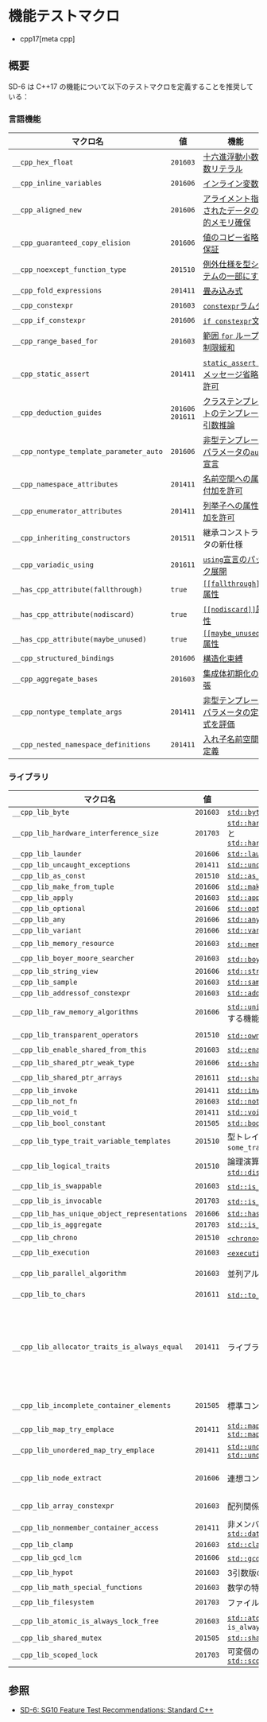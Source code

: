 # 機能テストマクロ
* cpp17[meta cpp]

## 概要

SD-6 は C++17 の機能について以下のテストマクロを定義することを推奨している：

### 言語機能

| マクロ名 | 値 | 機能 |
|----------|----|------|
| `__cpp_hex_float`                            | `201603` | [十六進浮動小数点数リテラル](hexadecimal_floating_literals.md) |
| `__cpp_inline_variables`                     | `201606` | [インライン変数](inline_variables.md) |
| `__cpp_aligned_new`                          | `201606` | [アライメント指定されたデータの動的メモリ確保](dynamic_memory_allocation_for_over-aligned_data.md) |
| `__cpp_guaranteed_copy_elision`              | `201606` | [値のコピー省略を保証](guaranteed_copy_elision.md) |
| `__cpp_noexcept_function_type`               | `201510` | [例外仕様を型システムの一部にする](exception_spec_be_part_of_the_type_system.md)
| `__cpp_fold_expressions`                     | `201411` | [畳み込み式](folding_expressions.md) |
| `__cpp_constexpr`                            | `201603` | [`constexpr`ラムダ](constexpr_lambda.md) |
| `__cpp_if_constexpr`                         | `201606` | [`if constexpr`文](if_constexpr.md) |
| `__cpp_range_based_for`                      | `201603` | [範囲 `for` ループの制限緩和](generalizing_the_range-based_for_loop.md) |
| `__cpp_static_assert`                        | `201411` | [`static_assert` のメッセージ省略を許可](extending_static_assert.md) |
| `__cpp_deduction_guides`                     | `201606`<br/> `201611` | [クラステンプレートのテンプレート引数推論](type_deduction_for_class_templates.md) |
| `__cpp_nontype_template_parameter_auto`      | `201606` | [非型テンプレートパラメータの`auto`宣言](declaring_non-type_template_arguments_with_auto.md) |
| `__cpp_namespace_attributes`                 | `201411` | [名前空間への属性付加を許可](attributes_for_namespaces_and_enumerators.md) |
| `__cpp_enumerator_attributes`                | `201411` | [列挙子への属性付加を許可](attributes_for_namespaces_and_enumerators.md) |
| `__cpp_inheriting_constructors`              | `201511` | 継承コンストラクタの新仕様 |
| `__cpp_variadic_using`                       | `201611` | [`using`宣言のパック展開](pack_expansions_in_using.md) |
| `__has_cpp_attribute(fallthrough)`           | `true`   | [`[[fallthrough]]`属性](fallthrough.md) |
| `__has_cpp_attribute(nodiscard)`             | `true`   | [`[[nodiscard]]`属性](nodiscard.md) |
| `__has_cpp_attribute(maybe_unused)`          | `true`   | [`[[maybe_unused]]`属性](maybe_unused.md) |
| `__cpp_structured_bindings`                  | `201606` | [構造化束縛](structured_bindings.md) |
| `__cpp_aggregate_bases`                      | `201603` | [集成体初期化の拡張](extension_to_aggregate_initialization.md.nolink) |
| `__cpp_nontype_template_args`                | `201411` | [非型テンプレートパラメータの定数式を評価](allow_constant_evaluation_for_all_non-type_template_arguments.md) |
| `__cpp_nested_namespace_definitions`         | `201411` | [入れ子名前空間の定義](nested_namespace.md) |


### ライブラリ

| マクロ名 | 値 | 機能 | ヘッダ |
|----------|----|------|--------|
| `__cpp_lib_byte`                              | `201603` | [`std::byte`](/reference/cstddef/byte.md) | [`<cstddef>`](/reference/cstddef.md) |
| `__cpp_lib_hardware_interference_size`        | `201703` | [`std::hardware_destructive_interference_size`](/reference/new/hardware_destructive_interference_size.md)と[`std::hardware_constructive_interference_size`](/reference/new/hardware_constructive_interference_size.md) | [`<new>`](/reference/new.md) |
| `__cpp_lib_launder`                           | `201606` | [`std::launder()`](/reference/new/launder.md) | | [`<new>`](/reference/new.md) |
| `__cpp_lib_uncaught_exceptions`               | `201411` | [`std::uncaught_exceptions()`](/reference/exception/uncaught_exceptions.md) | [`<exception>`](/reference/exception.md) |
| `__cpp_lib_as_const`                          | `201510` | [`std::as_const()`](/reference/utility/as_const.md) | [`<utility>`](/reference/utility.md) |
| `__cpp_lib_make_from_tuple`                   | `201606` | [`std::make_from_tuple()`](/reference/tuple/make_from_tuple.md) | [`<utility>`](/reference/utility.md) |
| `__cpp_lib_apply`                             | `201603` | [`std::apply()`](/reference/tuple/apply.md) | [`<tuple>`](/reference/tuple.md) |
| `__cpp_lib_optional`                          | `201606` | [`std::optional`](/reference/optional/optional.md) | [`<optional>`](/reference/optional.md) |
| `__cpp_lib_any`                               | `201606` | [`std::any`](/reference/any/any.md) | [`<any>`](/reference/any.md) |
| `__cpp_lib_variant`                           | `201606` | [`std::variant`](/reference/variant/variant.md) | [`<variant>`](/reference/variant.md) |
| `__cpp_lib_memory_resource`                   | `201603` | [`std::memory_resource`](/reference/memory_resource/memory_resource.md.nolink)と関連する機能 | [`<memory_resource>`](/reference/memory_resource.md.nolink) |
| `__cpp_lib_boyer_moore_searcher`              | `201603` | [`std::boyer_morre_searcher`](/reference/functional/boyer_moore_searcher.md)と関連する機能 | [`<functional>`](/reference/functional.md) |
| `__cpp_lib_string_view`                       | `201606` | [`std::string_view`](/reference/string_view/basic_string_view.md) | [`<string_view>`](/reference/string_view.md) |
| `__cpp_lib_sample`                            | `201603` | [`std::sample()`](/reference/algorithm/sample.md) | [`<algorithm>`](/reference/algorithm.md) |
| `__cpp_lib_addressof_constexpr`               | `201603` | [`std::addressof()`](/reference/memory/addressof.md) | [`<memory>`](/reference/memory.md) |
| `__cpp_lib_raw_memory_algorithms`             | `201606` | [`std::uninitialized_default_construct()`](/reference/memory/uninitialized_default_construct.md)と関連する機能 | [`<memory>`](/reference/memory.md) |
| `__cpp_lib_transparent_operators`             | `201510` | [`std::owner_less`](/reference/memory/owner_less.md) の柔軟性向上 | [`<functional>`](/reference/functional.md)<br/> [`<memory>`](/reference/memory.md) |
| `__cpp_lib_enable_shared_from_this`           | `201603` | [`std::enable_shared_from_this`](/reference/memory/enable_shared_from_this.md) | [`<memory>`](/reference/memory.md) |
| `__cpp_lib_shared_ptr_weak_type`              | `201606` | [`std::shared_ptr`](/reference/memory/shared_ptr.md)クラスのメンバ型`weak_type` | [`<memory>`](/reference/memory.md) |
| `__cpp_lib_shared_ptr_arrays`                 | `201611` | [`std::shared_ptr`](/reference/memory/shared_ptr.md)クラスの配列サポート | [`<memory>`](/reference/memory.md) |
| `__cpp_lib_invoke`                            | `201411` | [`std::invoke()`](/reference/functional/invoke.md) | [`<functional>`](/reference/functional.md) |
| `__cpp_lib_not_fn`                            | `201603` | [`std::not_fn()`](/reference/functional/not_fn.md) | [`<functional>`](/reference/functional.md) |
| `__cpp_lib_void_t`                            | `201411` | [`std::void_t`](/reference/type_traits/void_t.md) | [`<type_traits>`](/reference/type_traits.md) |
| `__cpp_lib_bool_constant`                     | `201505` | [`std::bool_constant`](/reference/type_traits/bool_constant.md) | [`<type_traits>`](/reference/type_traits.md) |
| `__cpp_lib_type_trait_variable_templates`     | `201510` | 型トレイト変数テンプレート (`some_trait_v<T> = some_trait<T>::value`) | [`<type_traits>`](/reference/type_traits.md) |
| `__cpp_lib_logical_traits`                    | `201510` | 論理演算子型トレイト ([`std::conjunction`](/reference/type_traits/conjunction.md), [`std::disjunction`](/reference/type_traits/disjunction.md), [`std::negation`](/reference/type_traits/negation.md)) | [`<type_traits>`](/reference/type_traits.md) |
| `__cpp_lib_is_swappable`                      | `201603` | [`std::is_swappable`](/reference/type_traits/is_swappable.md)と関連する機能 | [`<type_traits>`](/reference/type_traits.md) |
| `__cpp_lib_is_invocable`                      | `201703` | [`std::is_invocable`](/reference/type_traits/is_invocable.md)と関連する機能 | [`<type_traits>`](/reference/type_traits.md) |
| `__cpp_lib_has_unique_object_representations` | `201606` | [`std::has_unique_object_representations`](/reference/type_traits/has_unique_object_representations.md) | [`<type_traits>`](/reference/type_traits.md) |
| `__cpp_lib_is_aggregate`                      | `201703` | [`std::is_aggregate`](/reference/type_traits/is_aggregate.md) | [`<type_traits>`](/reference/type_traits.md) |
| `__cpp_lib_chrono`                            | `201510` | [`<chrono>`](/reference/chrono.md) の改良 | [`<chrono>`](/reference/chrono.md) |
| `__cpp_lib_execution`                         | `201603` | [`<execution>`](/reference/execution.md) の追加 | [`<execution>`](/reference/execution.md) |
| `__cpp_lib_parallel_algorithm`                | `201603` | 並列アルゴリズム | [`<algorithm>`](/reference/algorithm.md)<br/> [`<numeric>`](/reference/numeric.md)<br/> [`<memory>`](/reference/memory.md) |
| `__cpp_lib_to_chars`                          | `201611` | [`std::to_chars()`](/reference/utility/to_chars.md.nolink)と[`std::from_chars()`](/reference/utility/from_chars.md.nolink) | [`<utility>`](/reference/utility.md) |
| `__cpp_lib_allocator_traits_is_always_equal`  | `201411` | ライブラリ内の `noexcept` のクリーンアップ | [`<deque>`](/reference/deque.md)<br/> [`<forward_list>`](/reference/forward_list.md)<br/> [`<list>`](/reference/list.md)<br/> [`<map>`](/reference/map.md)<br/> [`<memory>`](/reference/memory.md)<br/> [`<scoped_allocator>`](/reference/scoped_allocator.md)<br/> [`<set>`](/reference/set.md)<br/> [`<string>`](/reference/string.md)<br/> [`<unordered_map>`](/reference/unordered_map.md)<br/> [`<unordered_set>`](/reference/unordered_set.md)<br/> [`<vector>`](/reference/vector.md) |
| `__cpp_lib_incomplete_container_elements`     | `201505` | 標準コンテナについて不完全型を最小限サポート | [`<forward_list>`](/reference/forward_list.md)<br/> [`<list>`](/reference/list.md)<br/> [`<vector>`](/reference/vector.md) |
| `__cpp_lib_map_try_emplace`                   | `201411` | [`std::map::try_emplace()`](/reference/map/map/try_emplace.md), [`std::map::insert_or_assign()`](/reference/map/map/insert_or_assign.md) | [`<map>`](/reference/map.md) |
| `__cpp_lib_unordered_map_try_emplace`         | `201411` | [`std::unordered_map::try_emplace()`](/reference/unordered_map/unordered_map/try_emplace.md), [`std::unordered_map::insert_or_assign()`](/reference/unordered_map/unordered_map/insert_or_assign.md) | [`<unordered_map>`](/reference/unordered_map.md) |
| `__cpp_lib_node_extract`                      | `201606` | 連想コンテナのsplice | [`<map>`](/reference/map.md)<br/> [`<set>`](/reference/set.md)<br/> [`<unordered_map>`](/reference/unordered_map.md)<br/> [`<unordered_set>`](/reference/unordered_set.md) |
| `__cpp_lib_array_constexpr`                   | `201603` | 配列関係のランダムアクセスに`constexpr`を追加 | [`<array>`](/reference/array.md), [`<iterator>`](/reference/iterator.md) |
| `__cpp_lib_nonmember_container_access`        | `201411` | 非メンバ関数 [`std::size()`](/reference/iterator/size.md), [`std::empty()`](/reference/iterator/empty.md), [`std::data()`](/reference/iterator/data.md) | [`<iterator>`](/reference/iterator.md) |
| `__cpp_lib_clamp`                             | `201603` | [`std::clamp()`](/reference/algorithm/clamp.md) | [`<algorithm>`](/reference/algorithm.md) |
| `__cpp_lib_gcd_lcm`                           | `201606` | [`std::gcd()`](/reference/numeric/gcd.md)と[`std::lcm()`](/reference/numeric/lcm.md) | [`<numeric>`](/reference/numeric.md) |
| `__cpp_lib_hypot`                             | `201603` | 3引数版の[`std::hypot()`](/reference/cmath/hypot.md) | [`<cmath>`](/reference/cmath.md) |
| `__cpp_lib_math_special_functions`            | `201603` | 数学の特殊関数 | [`<cmath>`](/reference/cmath.md) |
| `__cpp_lib_filesystem`                        | `201703` | ファイルシステムライブラリ | [`<filesystem>`](/reference/filesystem.md) |
| `__cpp_lib_atomic_is_always_lock_free`        | `201603` | [`std::atomic`](/reference/atomic/atomic.md)クラスの静的メンバ定数`is_always_lock_free` | [`<atomic>`](/reference/atomic.md) |
| `__cpp_lib_shared_mutex`                      | `201505` | [`std::shared_mutex`](/reference/shared_mutex/shared_mutex.md) | [`<shared_mutex>`](/reference/shared_mutex.md) |
| `__cpp_lib_scoped_lock`                       | `201703` | 可変個のミューテックスのロック管理するで[`std::scoped_lock`](/reference/mutex/scoped_lock.md) | [`<mutex>`](/reference/mutex.md) |


## 参照
- [SD-6: SG10 Feature Test Recommendations: Standard C++](https://isocpp.org/std/standing-documents/sd-6-sg10-feature-test-recommendations#recs.cpp17)
